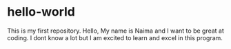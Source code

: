 # hello-world
This is my first repository. 
Hello, My name is Naima and I want to be great at coding.
I dont know a lot but I am excited to learn and excel in this program. 
